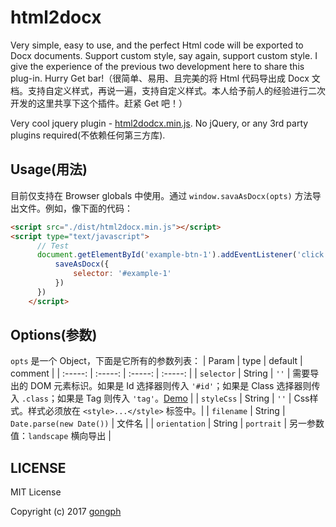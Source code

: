 # html2docx
Very simple, easy to use, and the perfect Html code will be exported to Docx documents. Support custom style, say again, support custom style. I give the experience of the previous two development here to share this plug-in. Hurry Get bar!（很简单、易用、且完美的将 Html 代码导出成 Docx 文档。支持自定义样式，再说一遍，支持自定义样式。本人给予前人的经验进行二次开发的这里共享下这个插件。赶紧 Get 吧！）

Very cool jquery plugin - [html2dodcx.min.js](https://github.com/gongph/html2docx/tree/master/dist). No jQuery, or any 3rd party plugins required(不依赖任何第三方库).

## Usage(用法)

目前仅支持在 Browser globals 中使用。通过 `window.savaAsDocx(opts)` 方法导出文件。例如，像下面的代码：
```html
<script src="./dist/html2docx.min.js"></script>
<script type="text/javascript">
	  // Test
	  document.getElementById('example-btn-1').addEventListener('click', function(e){
		  saveAsDocx({
			  selector: '#example-1'
		  })
	  })
	</script>
```
## Options(参数)

`opts` 是一个 Object，下面是它所有的参数列表：
| Param | type | default | comment |
| :-----: | :-----: | :-----: | :-----: |
| `selector` | String | `''` | 需要导出的 DOM 元素标识。如果是 Id 选择器则传入 `'#id'`；如果是 Class 选择器则传入 `.class`；如果是 Tag 则传入 `'tag'`。[Demo](https://github.com/gongph/html2docx/blob/master/test/index.html) |
| `styleCss` | String | `''` | Css样式。样式必须放在 `<style>...</style>` 标签中。|
| `filename` | String | `Date.parse(new Date())` | 文件名 |
| `orientation` | String | `portrait` | 另一参数值：`landscape` 横向导出 |

## LICENSE
MIT License

Copyright (c) 2017 [gongph](https://github.com/gongph)